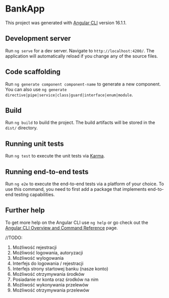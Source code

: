# BankApp

This project was generated with [Angular CLI](https://github.com/angular/angular-cli) version 16.1.1.

## Development server

Run `ng serve` for a dev server. Navigate to `http://localhost:4200/`. The application will automatically reload if you change any of the source files.

## Code scaffolding

Run `ng generate component component-name` to generate a new component. You can also use `ng generate directive|pipe|service|class|guard|interface|enum|module`.

## Build

Run `ng build` to build the project. The build artifacts will be stored in the `dist/` directory.

## Running unit tests

Run `ng test` to execute the unit tests via [Karma](https://karma-runner.github.io).

## Running end-to-end tests

Run `ng e2e` to execute the end-to-end tests via a platform of your choice. To use this command, you need to first add a package that implements end-to-end testing capabilities.

## Further help

To get more help on the Angular CLI use `ng help` or go check out the [Angular CLI Overview and Command Reference](https://angular.io/cli) page.

//TODO: 
1. Możliwość rejestracji
2. Możliwość logowania, autoryzacji
3. Możliwość wylogowania
4. Interfejs do logowania / rejestracji
5. Interfejs strony startowej banku (nasze konto)
6. Możliwość otrzymywania środków
7. Posiadanie nr konta oraz środków na nim
8. Możliwość wykonywania przelewów
9. Możliwość otrzymywania przelewów